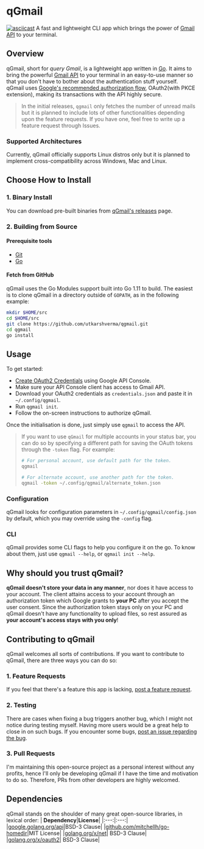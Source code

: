 # qGmail
[![asciicast](https://asciinema.org/a/IAs92tV85czsi0bnPBLR1Pxee.svg)](https://asciinema.org/a/IAs92tV85czsi0bnPBLR1Pxee)
A fast and lightweight CLI app which brings the power of [Gmail API](https://developers.google.com/gmail/api) to your terminal.

## Overview
qGmail, short for *query Gmail*, is a lightweight app written in [Go](https://golang.org). It aims to bring the powerful [Gmail API](https://developers.google.com/gmail/api) to your terminal in an easy-to-use manner so that you don't have to bother about the authentication stuff yourself.  
qGmail uses [Google's recommended authorization flow](https://developers.google.com/identity/protocols/oauth2/native-app), OAuth2(with PKCE extension), making its transactions with the API highly secure.

> In the initial releases, `qgmail` only fetches the number of unread mails but it is planned to include lots of other functionalities depending upon the feature requests. If you have one, feel free to write up a feature request through Issues.

### Supported Architectures
Currently, qGmail officially supports Linux distros only but it is planned to implement cross-compatibility across Windows, Mac and Linux.

## Choose How to Install
### 1. Binary Install
You can download pre-built binaries from [qGmail's releases](https://github.com/UtkarshVerma/qgmail/releases) page.
### 2. Building from Source
#### Prerequisite tools
* [Git](https://git-scm.com/)
* [Go](https://golang.org/dl)
#### Fetch from GitHub
qGmail uses the Go Modules support built into Go 1.11 to build. The easiest is to clone qGmail in a directory outside of `GOPATH`, as in the following example:
```bash
mkdir $HOME/src
cd $HOME/src
git clone https://github.com/utkarshverma/qgmail.git
cd qgmail
go install
```
## Usage
To get started:
*  [Create OAuth2 Credentials](https://developers.google.com/identity/protocols/oauth2#1-obtain-oauth-20-credentials-from-the-google-api-console) using Google API Console.
* Make sure your API Console client has access to Gmail API.
* Download your OAuth2 credentials as `credentials.json` and paste it in `~/.config/qgmail`.
* Run `qgmail init`.
* Follow the on-screen instructions to authorize qGmail.

Once the initialisation is done, just simply use `qgmail` to access the API.

> If you want to use `qGmail` for multiple accounts in your status bar,  you can do so by specifying a different path for saving the OAuth tokens through the `-token` flag. For example:
>```sh
># For personal account, use default path for the token.
>qgmail
>
># For alternate account, use another path for the token.
>qgmail -token ~/.config/qgmail/alternate_token.json
>```

### Configuration
qGmail looks for configuration parameters in `~/.config/qgmail/config.json` by default, which you may override using the `-config` flag.

### CLI
qGmail provides some CLI flags to help you configure it on the go. To know about them, just use `qgmail --help`, or `qgmail init --help`.

## Why should you trust qGmail?
**qGmail doesn't store your data in any  manner**, nor does it have access to your account. The client attains access to your account through an authorization token which Google grants to **your PC** after you accept the user consent. Since the authorization token stays only on your PC and qGmail doesn't have any functionality to upload files, so rest assured as **your account's access stays with you only**!

## Contributing to qGmail
qGmail welcomes all sorts of contributions. If you want to contribute to qGmail, there are three ways you can do so:
### 1. Feature Requests
If you feel that there's a feature this app is lacking, [post a feature request](https://github.com/UtkarshVerma/qgmail/issues/new).
### 2. Testing
There are cases when fixing a bug triggers another bug, which I might not notice during testing myself. Having more users would be a great help to close in on such bugs.
If you encounter some bugs, [post an issue regarding the bug](https://github.com/UtkarshVerma/qgmail/issues/new).
### 3. Pull Requests
I'm maintaining this open-source project as a personal interest without any profits, hence I'll only be developing qGmail if I have the time and motivation to do so. Therefore, PRs from other developers are highly welcomed.

## Dependencies
qGmail stands on the shoulder of many great open-source libraries, in lexical order:
| **Dependency**|**License**|
|:---:|:---:|
|[google.golang.org/api](https://google.golang.org/api)|BSD-3 Clause|
|[github.com/mitchellh/go-homedir](https://github.com/mitchellh/go-homedir)|MIT License|
|[golang.org/x/net](https://golang.org/x/net)| BSD-3 Clause|
|[golang.org/x/oauth2](https://golang.org/x/oauth2)| BSD-3 Clause|
